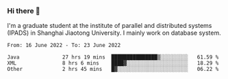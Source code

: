 ### Hi there 👋

I'm a graduate student at the institute of parallel and distributed systems (IPADS) in Shanghai Jiaotong University. I mainly work on database system.

<!--START_SECTION:waka-->

```text
From: 16 June 2022 - To: 23 June 2022

Java              27 hrs 19 mins  ███████████████▒░░░░░░░░░   61.59 %
XML               8 hrs 6 mins    ████▓░░░░░░░░░░░░░░░░░░░░   18.29 %
Other             2 hrs 45 mins   █▓░░░░░░░░░░░░░░░░░░░░░░░   06.22 %
```

<!--END_SECTION:waka-->

<!--
**yqmmm/yqmmm** is a ✨ _special_ ✨ repository because its `README.md` (this file) appears on your GitHub profile.

Here are some ideas to get you started:

- 🔭 I’m currently working on ...
- 🌱 I’m currently learning ...
- 👯 I’m looking to collaborate on ...
- 🤔 I’m looking for help with ...
- 💬 Ask me about ...
- 📫 How to reach me: ...
- 😄 Pronouns: ...
- ⚡ Fun fact: ...
-->
